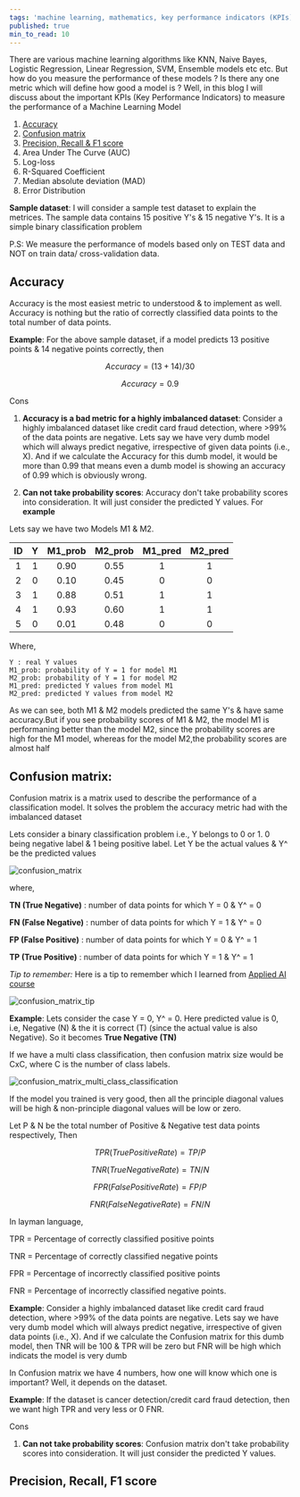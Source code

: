 ```yaml
---
tags: 'machine learning, mathematics, key performance indicators (KPIs)'
published: true
min_to_read: 10
---
```


There are various machine learning algorithms like KNN, Naive Bayes, Logistic Regression, Linear Regression, SVM, Ensemble models etc etc. But how do you measure the performance of these models ? Is there any one metric which will define how good a model is ? Well, in this blog I will discuss about the important KPIs (Key Performance Indicators) to measure the performance of a Machine Learning Model


1. <A href="#accuracy">Accuracy</A>
2. <A href="#confusion-matrix">Confusion matrix</A>
3. <A href="#precision-recall-f1-score">Precision, Recall & F1 score</A>
4. Area Under The Curve (AUC)
5. Log-loss
6. R-Squared Coefficient
7. Median absolute deviation (MAD)
8. Error Distribution
  
__Sample dataset__: I will consider a sample test dataset to explain the metrices. The sample data contains 15 positive Y's & 15 negative Y's. It is a simple binary classification problem 

<p class='note'> P.S: We measure the performance of models based only on TEST data and NOT on train data/ cross-validation data. </p>


## Accuracy

Accuracy is the most easiest metric to understood & to implement as well. Accuracy is nothing but the ratio of correctly classified data points to the total number of data points.

__Example__: For the above sample dataset, if a model predicts 13 positive points & 14 negative points correctly, then

$$Accuracy = (13+14)/30$$

$$Accuracy = 0.9$$

<p class='note'>Cons</p>

1. __Accuracy is a bad metric for a highly imbalanced dataset__: Consider a highly imbalanced dataset like credit card fraud detection, where >99% of the data points are negative. Lets say we have very dumb model which will always predict negative, irrespective of given data points (i.e., X). And if we calculate the Accuracy for this dumb model, it would be more than 0.99 that means even a dumb model is showing an accuracy of 0.99 which is obviously wrong.

2. __Can not take probability scores__: Accuracy don't take probability scores into consideration. It will just consider the predicted Y values. For __example__

Lets say we have two Models M1 & M2.

|  ID  |  Y  | M1_prob  |  M2_prob  |  M1_pred  | M2_pred |
| :---:| :---:|:---:|:---: |:---: |:---: |
|   1  |  1  |  0.90 | 0.55 |  1  |  1   |
|   2  |  0  |  0.10 | 0.45 |  0  |  0   |
|   3  |  1  |  0.88 | 0.51 |  1  |  1   |
|   4  |  1  |  0.93 | 0.60 |  1  |  1   |
|   5  |  0  |  0.01 | 0.48 |  0  |  0   |

Where,

    Y : real Y values
    M1_prob: probability of Y = 1 for model M1
    M2_prob: probability of Y = 1 for model M2
    M1_pred: predicted Y values from model M1
    M2_pred: predicted Y values from model M2
    
As we can see, both M1 & M2 models predicted the same Y's & have same accuracy.But if you see probability scores of M1 & M2, the model M1 is performaning better than the model M2, since the probability scores are high for the M1 model, whereas for the model M2,the probability scores are almost half


## Confusion matrix: 

Confusion matrix is a matrix used to describe the performance of a classification model. It solves the problem the accuracy metric had with the imbalanced dataset

Lets consider a binary classification problem i.e., Y belongs to 0 or 1. 0 being negative label & 1 being positive label. Let Y be the actual values & Y^ be the predicted values

![confusion_matrix]({{site.baseurl}}data/images/confusion_matrix.png)

where,

__TN (True Negative)__  :  number of data points for which Y = 0 & Y^ = 0

__FN (False Negative)__ :  number of data points for which Y = 1 & Y^ = 0

__FP (False Positive)__ :  number of data points for which Y = 0 & Y^ = 1

__TP (True Positive)__  :  number of data points for which Y = 1 & Y^ = 1

<i class='note'>Tip to remember: </i> Here is a tip to remember which I learned from <a target="_blank" href="https://www.appliedaicourse.com/">Applied AI course</a>

![confusion_matrix_tip]({{site.baseurl}}data/images/cm_tip.png)

__Example__: Lets consider the case Y = 0, Y^ = 0. Here predicted value is 0, i.e, Negative (N)
 & the it is correct (T) (since the actual value is also Negative). So it becomes __True Negative (TN)__
 
If we have a multi class classification, then confusion matrix size would be CxC, where C is the number of class labels.

![confusion_matrix_multi_class_classification]({{site.baseurl}}data/images/cm_multi.png)

If the model you trained is very good, then all the principle diagonal values will be high & non-principle diagonal values will be low or zero.

Let P & N be the total number of Positive & Negative test data points respectively, Then

$$TPR (True Positive Rate) = TP/P$$

$$TNR (True Negative Rate) = TN/N$$

$$FPR (False Positive Rate) = FP/P$$

$$FNR (False Negative Rate) = FN/N$$

In layman language, 

TPR = Percentage of correctly classified positive points
 
TNR = Percentage of correctly classified negative points

FPR = Percentage of incorrectly classified positive points

FNR = Percentage of incorrectly classified negative points.

__Example__: Consider a highly imbalanced dataset like credit card fraud detection, where >99% of the data points are negative. Lets say we have very dumb model which will always predict negative, irrespective of given data points (i.e., X). And if we calculate the Confusion matrix for this dumb model, then TNR will be 100 & TPR will be zero but FNR will be high which indicats the model is very dumb

In Confusion matrix we have 4 numbers, how one will know which one is important? Well, it depends on the dataset.

__Example__: If the dataset is cancer detection/credit card fraud detection, then we want high TPR and very less or 0 FNR. 

<p class='note'>Cons</p>

1. __Can not take probability scores__: Confusion matrix don't take probability scores into consideration. It will just consider the predicted Y values. 

## Precision, Recall, F1 score

